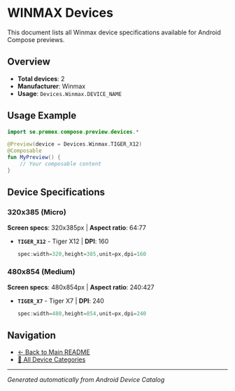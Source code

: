 # WINMAX Devices

This document lists all Winmax device specifications available for Android Compose previews.

## Overview

- **Total devices**: 2
- **Manufacturer**: Winmax
- **Usage**: `Devices.Winmax.DEVICE_NAME`

## Usage Example

```kotlin
import se.premex.compose.preview.devices.*

@Preview(device = Devices.Winmax.TIGER_X12)
@Composable
fun MyPreview() {
    // Your composable content
}
```

## Device Specifications

### 320x385 (Micro)

**Screen specs**: 320x385px | **Aspect ratio**: 64:77

- **`TIGER_X12`** - Tiger X12 | **DPI**: 160
  ```kotlin
  spec:width=320,height=385,unit=px,dpi=160
  ```

### 480x854 (Medium)

**Screen specs**: 480x854px | **Aspect ratio**: 240:427

- **`TIGER_X7`** - Tiger X7 | **DPI**: 240
  ```kotlin
  spec:width=480,height=854,unit=px,dpi=240
  ```

## Navigation

- [← Back to Main README](../../README.md)
- [📱 All Device Categories](../README.md)

---
*Generated automatically from Android Device Catalog*
